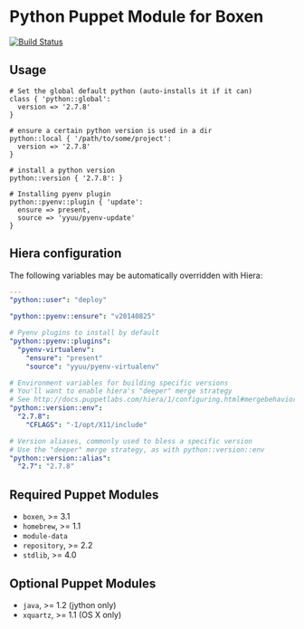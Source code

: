 # Python Puppet Module for Boxen

[![Build Status](https://travis-ci.org/boxen/puppet-python.png?branch=master)](https://travis-ci.org/boxen/puppet-python)

## Usage

```puppet
# Set the global default python (auto-installs it if it can)
class { 'python::global':
  version => '2.7.8'
}

# ensure a certain python version is used in a dir
python::local { '/path/to/some/project':
  version => '2.7.8'
}

# install a python version
python::version { '2.7.8': }

# Installing pyenv plugin
python::pyenv::plugin { 'update':
  ensure => present,
  source => 'yyuu/pyenv-update'
}
```

## Hiera configuration

The following variables may be automatically overridden with Hiera:

``` yaml
---
"python::user": "deploy"

"python::pyenv::ensure": "v20140825"

# Pyenv plugins to install by default
"python::pyenv::plugins":
  "pyenv-virtualenv":
    "ensure": "present"
    "source": "yyuu/pyenv-virtualenv"

# Environment variables for building specific versions
# You'll want to enable hiera's "deeper" merge strategy
# See http://docs.puppetlabs.com/hiera/1/configuring.html#mergebehavior
"python::version::env":
  "2.7.8":
    "CFLAGS": "-I/opt/X11/include"

# Version aliases, commonly used to bless a specific version
# Use the "deeper" merge strategy, as with python::version::env
"python::version::alias":
  "2.7": "2.7.8"
```

## Required Puppet Modules

* `boxen`, >= 3.1
* `homebrew`, >= 1.1
* `module-data`
* `repository`, >= 2.2
* `stdlib`, >= 4.0

## Optional Puppet Modules

* `java`, >= 1.2 (jython only)
* `xquartz`, >= 1.1 (OS X only)
